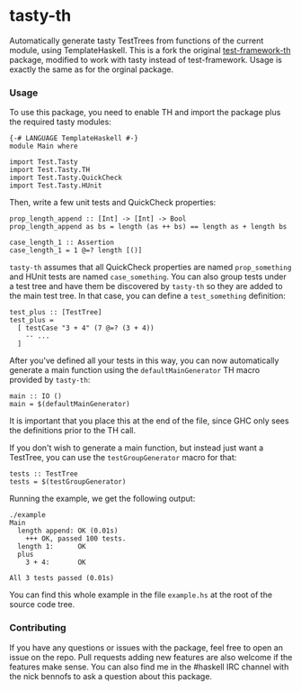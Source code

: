 # tasty-th

Automatically generate tasty TestTrees from functions of the current module, using TemplateHaskell.
This is a fork the original [test-framework-th](https://github.com/finnsson/test-generator) package, modified to work with tasty instead of test-framework. Usage is exactly the same as for the orginal package.

### Usage

To use this package, you need to enable TH and import the package plus the required tasty modules:

```
{-# LANGUAGE TemplateHaskell #-}
module Main where

import Test.Tasty
import Test.Tasty.TH
import Test.Tasty.QuickCheck
import Test.Tasty.HUnit
```

Then, write a few unit tests and QuickCheck properties:

```
prop_length_append :: [Int] -> [Int] -> Bool
prop_length_append as bs = length (as ++ bs) == length as + length bs

case_length_1 :: Assertion
case_length_1 = 1 @=? length [()]
```

`tasty-th` assumes that all QuickCheck properties are named `prop_something` and HUnit tests are named `case_something`. You can also group tests under a test tree and have them be discovered by `tasty-th` so they are added to the main test tree. In that case, you can define a `test_something` definition:

```
test_plus :: [TestTree]
test_plus = 
  [ testCase "3 + 4" (7 @=? (3 + 4))
    -- ...
  ]
```

After you've defined all your tests in this way, you can now automatically generate a main function using the `defaultMainGenerator` TH macro provided by `tasty-th`:

```
main :: IO ()
main = $(defaultMainGenerator)
```

It is important that you place this at the end of the file, since GHC only sees the definitions prior to the TH call.

If you don't wish to generate a main function, but instead just want a TestTree, you can use the `testGroupGenerator` macro for that:

```
tests :: TestTree
tests = $(testGroupGenerator)
```

Running the example, we get the following output:

```
./example
Main
  length append: OK (0.01s)
    +++ OK, passed 100 tests.
  length 1:      OK
  plus
    3 + 4:       OK

All 3 tests passed (0.01s)
```

You can find this whole example in the file `example.hs` at the root of the source code tree.

### Contributing

If you have any questions or issues with the package, feel free to open an issue on the repo. Pull requests adding new features are also welcome if the features make sense. You can also find me in the #haskell IRC channel with the nick bennofs to ask a question about this package.
